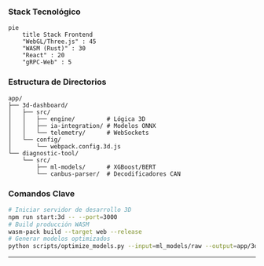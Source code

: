 ### **Stack Tecnológico**  
```mermaid
pie
    title Stack Frontend
    "WebGL/Three.js" : 45
    "WASM (Rust)" : 30
    "React" : 20
    "gRPC-Web" : 5
```

### **Estructura de Directorios**  
```
app/
├── 3d-dashboard/
│   ├── src/
│   │   ├── engine/         # Lógica 3D
│   │   ├── ia-integration/ # Modelos ONNX
│   │   └── telemetry/      # WebSockets
│   └── config/
│       └── webpack.config.3d.js
└── diagnostic-tool/
    └── src/
        ├── ml-models/      # XGBoost/BERT
        └── canbus-parser/  # Decodificadores CAN
```

### **Comandos Clave**  
```bash
# Iniciar servidor de desarrollo 3D
npm run start:3d -- --port=3000
# Build producción WASM
wasm-pack build --target web --release
# Generar modelos optimizados
python scripts/optimize_models.py --input=ml_models/raw --output=app/3d-dashboard/public/models
```

---
